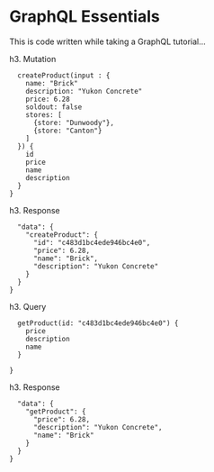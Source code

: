 # GraphQL Essentials

This is code written while taking a GraphQL tutorial...

h3. Mutation

```mutation {
  createProduct(input : {
    name: "Brick"
    description: "Yukon Concrete"
    price: 6.28
    soldout: false
    stores: [
      {store: "Dunwoody"},
      {store: "Canton"}
    ]
  }) {
    id
    price
    name
    description
  }
}
```

h3. Response

```{
  "data": {
    "createProduct": {
      "id": "c483d1bc4ede946bc4e0",
      "price": 6.28,
      "name": "Brick",
      "description": "Yukon Concrete"
    }
  }
}
```

h3. Query

```query {
  getProduct(id: "c483d1bc4ede946bc4e0") {
    price
    description
    name
  }

}
```

h3. Response

```{
  "data": {
    "getProduct": {
      "price": 6.28,
      "description": "Yukon Concrete",
      "name": "Brick"
    }
  }
}
```
